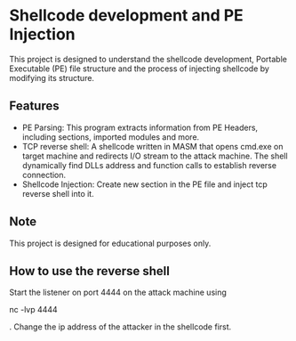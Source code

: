 # Shellcode development and PE Injection 
This project is designed to understand the shellcode development, Portable Executable (PE) file structure and the process of injecting shellcode by modifying its structure.


## Features
  +  PE Parsing: This program extracts information from PE Headers, including sections, imported modules and more.
  +  TCP reverse shell: A shellcode written in MASM that opens cmd.exe on target machine and redirects I/O stream to the attack machine. The shell dynamically find DLLs address and function calls to establish reverse connection.
  +  Shellcode Injection: Create new section in the PE file and inject tcp reverse shell into it.

## Note
This project is designed for educational purposes only.

## How to use the reverse shell
Start the listener on port 4444 on the attack machine using <p> nc -lvp 4444 </p>. Change the ip address of the attacker in the shellcode first.
